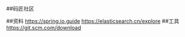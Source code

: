##码匠社区

##资料
https://spring.io.guide
https://elasticsearch.cn/explore
##工具
https://git.scm.com/download



